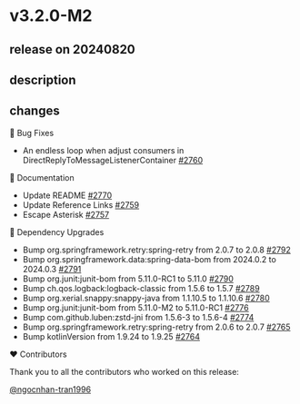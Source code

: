 # v3.2.0-M2

## release on 20240820

## description

## changes

🐞 Bug Fixes

* An endless loop when adjust consumers in DirectReplyToMessageListenerContainer <a href="https://github.com/spring-projects/spring-amqp/issues/2760" data-hovercard-type="issue" data-hovercard-url="/spring-projects/spring-amqp/issues/2760/hovercard">#2760</a>

📔 Documentation

* Update README <a href="https://github.com/spring-projects/spring-amqp/pull/2770" data-hovercard-type="pull_request" data-hovercard-url="/spring-projects/spring-amqp/pull/2770/hovercard">#2770</a>
* Update Reference Links <a href="https://github.com/spring-projects/spring-amqp/pull/2759" data-hovercard-type="pull_request" data-hovercard-url="/spring-projects/spring-amqp/pull/2759/hovercard">#2759</a>
* Escape Asterisk <a href="https://github.com/spring-projects/spring-amqp/pull/2757" data-hovercard-type="pull_request" data-hovercard-url="/spring-projects/spring-amqp/pull/2757/hovercard">#2757</a>

🔨 Dependency Upgrades

* Bump org.springframework.retry:spring-retry from 2.0.7 to 2.0.8 <a href="https://github.com/spring-projects/spring-amqp/pull/2792" data-hovercard-type="pull_request" data-hovercard-url="/spring-projects/spring-amqp/pull/2792/hovercard">#2792</a>
* Bump org.springframework.data:spring-data-bom from 2024.0.2 to 2024.0.3 <a href="https://github.com/spring-projects/spring-amqp/pull/2791" data-hovercard-type="pull_request" data-hovercard-url="/spring-projects/spring-amqp/pull/2791/hovercard">#2791</a>
* Bump org.junit:junit-bom from 5.11.0-RC1 to 5.11.0 <a href="https://github.com/spring-projects/spring-amqp/pull/2790" data-hovercard-type="pull_request" data-hovercard-url="/spring-projects/spring-amqp/pull/2790/hovercard">#2790</a>
* Bump ch.qos.logback:logback-classic from 1.5.6 to 1.5.7 <a href="https://github.com/spring-projects/spring-amqp/pull/2789" data-hovercard-type="pull_request" data-hovercard-url="/spring-projects/spring-amqp/pull/2789/hovercard">#2789</a>
* Bump org.xerial.snappy:snappy-java from 1.1.10.5 to 1.1.10.6 <a href="https://github.com/spring-projects/spring-amqp/pull/2780" data-hovercard-type="pull_request" data-hovercard-url="/spring-projects/spring-amqp/pull/2780/hovercard">#2780</a>
* Bump org.junit:junit-bom from 5.11.0-M2 to 5.11.0-RC1 <a href="https://github.com/spring-projects/spring-amqp/pull/2776" data-hovercard-type="pull_request" data-hovercard-url="/spring-projects/spring-amqp/pull/2776/hovercard">#2776</a>
* Bump com.github.luben:zstd-jni from 1.5.6-3 to 1.5.6-4 <a href="https://github.com/spring-projects/spring-amqp/pull/2774" data-hovercard-type="pull_request" data-hovercard-url="/spring-projects/spring-amqp/pull/2774/hovercard">#2774</a>
* Bump org.springframework.retry:spring-retry from 2.0.6 to 2.0.7 <a href="https://github.com/spring-projects/spring-amqp/pull/2765" data-hovercard-type="pull_request" data-hovercard-url="/spring-projects/spring-amqp/pull/2765/hovercard">#2765</a>
* Bump kotlinVersion from 1.9.24 to 1.9.25 <a href="https://github.com/spring-projects/spring-amqp/pull/2764" data-hovercard-type="pull_request" data-hovercard-url="/spring-projects/spring-amqp/pull/2764/hovercard">#2764</a>

❤️ Contributors

Thank you to all the contributors who worked on this release:

<a class="user-mention notranslate" data-hovercard-type="user" data-hovercard-url="/users/ngocnhan-tran1996/hovercard" data-octo-click="hovercard-link-click" data-octo-dimensions="link_type:self" href="https://github.com/ngocnhan-tran1996">@ngocnhan-tran1996</a>

